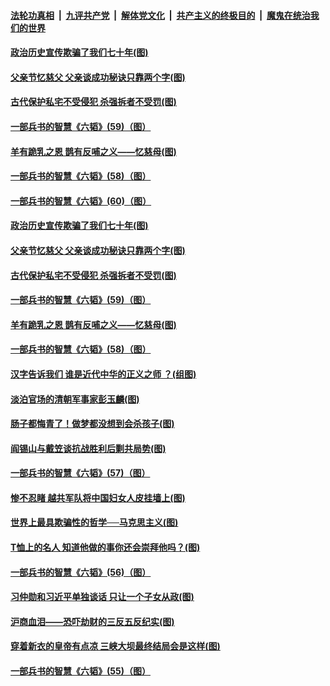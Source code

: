 ####  [法轮功真相](../../../../basic/blob/master/README.md?t=06221002) &nbsp;|&nbsp; [九评共产党](../../../../9ping.md/blob/master/README.md?t=06221002) &nbsp;|&nbsp; [解体党文化](../../../../jtdwh.md/blob/master/README.md?t=06221002)  &nbsp;|&nbsp; [共产主义的终极目的](../../../../gczydzjmd.md/blob/master/README.md?t=06221002) &nbsp;|&nbsp; [魔鬼在统治我们的世界](../../../../mgztzwmdsj.md/blob/master/README.md?t=06221002) 

#### [政治历史宣传欺骗了我们七十年(图)](../pages/p6/937285.md?t=06221002) 

#### [父亲节忆慈父 父亲谈成功秘诀只靠两个字(图)](../pages/p6/934146.md?t=06221002) 

#### [古代保护私宅不受侵犯 杀强拆者不受罚(图)](../pages/p6/936439.md?t=06221002) 

#### [一部兵书的智慧《六韬》(59)（图）](../pages/p6/931156.md?t=06221002) 

#### [羊有跪乳之恩 鹊有反哺之义——忆慈母(图)](../pages/p6/934144.md?t=06221002) 

#### [一部兵书的智慧《六韬》(58)（图）](../pages/p6/931154.md?t=06221002) 

#### [一部兵书的智慧《六韬》(60)（图）](../pages/p6/931159.md?t=06221002) 

#### [政治历史宣传欺骗了我们七十年(图)](../pages/p6/937285.md?t=06221002) 

#### [父亲节忆慈父 父亲谈成功秘诀只靠两个字(图)](../pages/p6/934146.md?t=06221002) 

#### [古代保护私宅不受侵犯 杀强拆者不受罚(图)](../pages/p6/936439.md?t=06221002) 

#### [一部兵书的智慧《六韬》(59)（图）](../pages/p6/931156.md?t=06221002) 

#### [羊有跪乳之恩 鹊有反哺之义——忆慈母(图)](../pages/p6/934144.md?t=06221002) 

#### [一部兵书的智慧《六韬》(58)（图）](../pages/p6/931154.md?t=06221002) 

#### [汉字告诉我们 谁是近代中华的正义之师 ？(组图)](../pages/p6/936846.md?t=06221002) 

#### [淡泊官场的清朝军事家彭玉麟(图)](../pages/p6/936845.md?t=06221002) 

#### [肠子都悔青了！做梦都没想到会杀孩子(图)](../pages/p6/935549.md?t=06221002) 

#### [阎锡山与戴笠谈抗战胜利后剿共局势(图)](../pages/p6/936823.md?t=06221002) 

#### [一部兵书的智慧《六韬》(57)（图）](../pages/p6/931152.md?t=06221002) 

#### [惨不忍睹 越共军队将中国妇女人皮挂墙上(图)](../pages/p6/936515.md?t=06221002) 

#### [世界上最具欺骗性的哲学──马克思主义(图)](../pages/p6/936640.md?t=06221002) 

#### [T恤上的名人 知道他做的事你还会崇拜他吗？(图)](../pages/p6/936541.md?t=06221002) 

#### [一部兵书的智慧《六韬》(56)（图）](../pages/p6/931151.md?t=06221002) 

#### [习仲勋和习近平单独谈话 只让一个子女从政(图)](../pages/p6/936512.md?t=06221002) 

#### [沪商血泪——恐吓劫财的三反五反纪实(图)](../pages/p6/936438.md?t=06221002) 

#### [穿着新衣的皇帝有点凉 三峡大坝最终结局会是这样(图)](../pages/p6/936490.md?t=06221002) 

#### [一部兵书的智慧《六韬》(55)（图）](../pages/p6/931148.md?t=06221002) 

